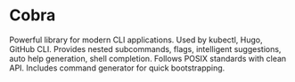 # Cobra

Powerful library for modern CLI applications. Used by kubectl, Hugo, GitHub CLI. Provides nested subcommands, flags, intelligent suggestions, auto help generation, shell completion. Follows POSIX standards with clean API. Includes command generator for quick bootstrapping.